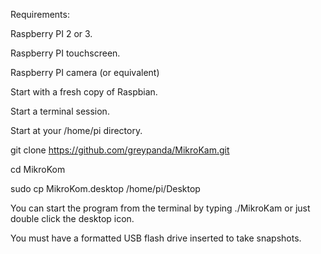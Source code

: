 Requirements:

  Raspberry PI 2 or 3.

  Raspberry PI touchscreen.

  Raspberry PI camera (or equivalent)

Start with a fresh copy of Raspbian.


Start a terminal session.

Start at your /home/pi directory.

git clone https://github.com/greypanda/MikroKam.git

cd MikroKom

sudo cp MikroKom.desktop /home/pi/Desktop

You can start the program from the terminal by typing ./MikroKam or just double click the desktop icon.

You must have a formatted USB flash drive inserted to take snapshots.

